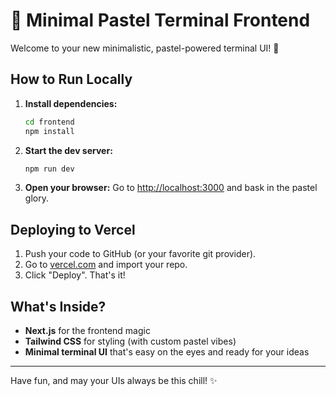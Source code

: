 # 🎨 Minimal Pastel Terminal Frontend

Welcome to your new minimalistic, pastel-powered terminal UI! 🚀

## How to Run Locally

1. **Install dependencies:**
   ```bash
   cd frontend
   npm install
   ```
2. **Start the dev server:**
   ```bash
   npm run dev
   ```
3. **Open your browser:**
   Go to [http://localhost:3000](http://localhost:3000) and bask in the pastel glory.

## Deploying to Vercel

1. Push your code to GitHub (or your favorite git provider).
2. Go to [vercel.com](https://vercel.com/) and import your repo.
3. Click "Deploy". That's it!

## What's Inside?
- **Next.js** for the frontend magic
- **Tailwind CSS** for styling (with custom pastel vibes)
- **Minimal terminal UI** that's easy on the eyes and ready for your ideas

---

Have fun, and may your UIs always be this chill! ✨

